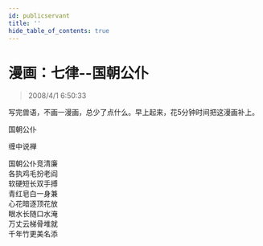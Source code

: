 ```yaml
---
id: publicservant
title: ''
hide_table_of_contents: true
---
```


# 漫画：七律--国朝公仆

> 2008/4/1 6:50:33

<div style={{fontSize: '18px', fontWeight: 'normal', textAlign: 'left', lineHeight: '180%'}}>

写完兽语，不画一漫画，总少了点什么。早上起来，花5分钟时间把这漫画补上。
</div>

<div style={{color:'#FF0000', fontSize: '56px', fontWeight: 'bold', textAlign: 'center', lineHeight: '150%'}}>

国朝公仆
</div>

<div style={{color:'#FF0000', fontSize: '32px', fontWeight: 'bold', textAlign: 'center', lineHeight: '150%'}}>

缠中说禅
</div>

<div style={{color:'#FF0000', fontSize: '32px', fontWeight: 'bold', textAlign: 'center', lineHeight: '150%'}}>

国朝公仆竞清廉<br/>
各执鸡毛扮老阎<br/>
软硬短长双手搏<br/>
青红皂白一身兼<br/>
心花暗逐顶花放<br/>
眼水长随口水淹<br/>
万丈云梯骨堆就<br/>
千年竹更美名添
</div>